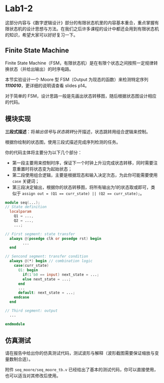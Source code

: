 # Lab1-2

这部分内容与《数字逻辑设计》部分的有限状态机里的内容基本重合，重点掌握有限状态机的设计思想与方法。在我们之后许多课程的设计中都还会用到有限状态机的知识，希望大家可以好好复习一下。



## Finite State Machine

Finite State Machine（FSM，有限状态机）是在有限个状态之间按照一定规律转换状态（并给出输出）的时序电路。 

本节实验设计一个 Moore 型 FSM（Output 为现态的函数）来检测特定序列 ***1110010***，更详细的说明请查看 slides p14。

对于简单的 FSM，设计思路一般是先画出状态转移图，随后根据状态图设计相应的代码。



## 模块实现

**三段式描述**：将*输出信号*与*状态跳转*分开描述，状态跳转用组合逻辑来控制。

根据你绘制的状态图，使用三段式描述完成序列检测的任务。

你的代码主体将主要分为以下几个部分：

* 第一段主要用来控制时序，保证下一个时钟上升沿完成状态转移，同时需要注意重置时将状态变为起始状态；
* 第二段使用组合逻辑，主要是根据现态和输入决定次态，为此你可能需要使用 `case` 关键词；
* 第三段决定输出，根据你的状态转移图，将所有输出为1的状态取或即可，类似于 `assign out = (Q1 == curr_state) || (Q2 == curr_state);`。

```verilog linenums="1" title="seq.v"
module seq(...);
// State definition
  localparam 
  	Q1 = ...,
  	Q2 = ...,
  	...;

// First segment: state transfer
  always @(posedge clk or posedge rst) begin
		...
  end

// Sencond segment: transfer condition
  always @(*) begin // combination logic
    case(curr_state)
      Q1: begin
        if(1'b0 == input) next_state = ...;
        else next_state = ...;
      end
      ...
      default: next_state = ...;
    endcase
  end

// Third segment: output
  ...

endmodule
```



## 仿真测试

请在报告中给出你的仿真测试代码，测试波形与解释（波形截图需要保证缩放与变量数制合适）。

附件 `seq_moore/seq_moore_tb.v` 已经给出了基本的测试代码，你可以直接使用，也可以适当对其修改后使用。
